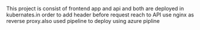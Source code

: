 This project is consist of frontend app and api and both are deployed in kubernates.in order to add header before request reach to API use nginx as reverse proxy.also used pipeline to deploy using azure pipline
